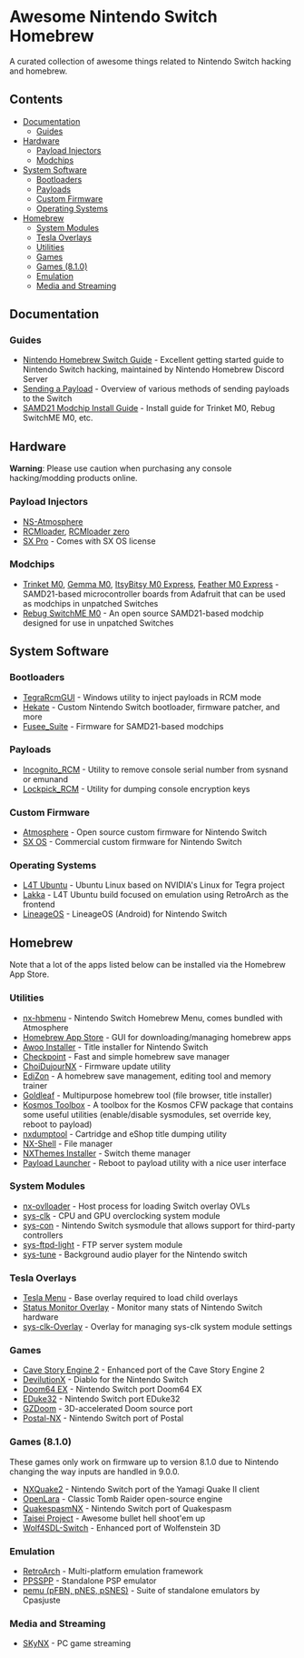 # Awesome Nintendo Switch Homebrew

A curated collection of awesome things related to Nintendo Switch hacking and homebrew.

## Contents

- [Documentation](#documentation)
  - [Guides](#guides)
- [Hardware](#hardware)
  - [Payload Injectors](#external-hardware)
  - [Modchips](#modchips)
- [System Software](#system-software)
  - [Bootloaders](#bootloaders)
  - [Payloads](#payloads)
  - [Custom Firmware](#custom-firmware)
  - [Operating Systems](#operating-systems)
- [Homebrew](#homebrew)
  - [System Modules](#system-modules)
  - [Tesla Overlays](#tesla-overlays)
  - [Utilities](#utilities)
  - [Games](#games)
  - [Games (8.1.0)](#games-8.1.0)
  - [Emulation](#emulation)
  - [Media and Streaming](#media-and-streaming)

## Documentation

### Guides

- [Nintendo Homebrew Switch Guide](https://nh-server.github.io/switch-guide/) - Excellent getting started guide to Nintendo Switch hacking, maintained by Nintendo Homebrew Discord Server
- [Sending a Payload](https://nh-server.github.io/switch-guide/user_guide/sysnand/sending_payload/) - Overview of various methods of sending payloads to the Switch
- [SAMD21 Modchip Install Guide](https://gbatemp.net/threads/internal-modchip-samd21-trinket-m0-gemma-m0-itsybitsy-m0-express-guide-files-support.508068/) - Install guide for Trinket M0, Rebug SwitchME M0, etc.

## Hardware

**Warning**: Please use caution when purchasing any console hacking/modding products online.

### Payload Injectors

- [NS-Atmosphere](http://www.ns-atmosphere.com/en/)
- [RCMloader](https://www.xkit.xyz/rcmloader/), [RCMloader zero](https://www.xkit.xyz/rcmloader-zero/)
- [SX Pro](https://sx.xecuter.rocks/#prod-sxpro) - Comes with SX OS license

### Modchips

- [Trinket M0](https://www.adafruit.com/product/3500), [Gemma M0](https://www.adafruit.com/product/3501), [ItsyBitsy M0 Express](https://www.adafruit.com/product/3727), [Feather M0 Express](https://www.adafruit.com/product/3403) - SAMD21-based microcontroller boards from Adafruit that can be used as modchips in unpatched Switches
- [Rebug SwitchME M0](https://github.com/Aboshi/SwitchME) - An open source SAMD21-based modchip designed for use in unpatched Switches

## System Software

### Bootloaders

- [TegraRcmGUI](https://github.com/eliboa/TegraRcmGUI) - Windows utility to inject payloads in RCM mode
- [Hekate](https://github.com/CTCaer/hekate) - Custom Nintendo Switch bootloader, firmware patcher, and more
- [Fusee_Suite](https://gbatemp.net/threads/trinket-rebug-others-modchip-software-new-fusee_suite-uf2-packages.553998/) - Firmware for SAMD21-based modchips

### Payloads

- [Incognito_RCM](https://github.com/jimzrt/Incognito_RCM) - Utility to remove console serial number from sysnand or emunand
- [Lockpick_RCM](https://github.com/shchmue/Lockpick_RCM) - Utility for dumping console encryption keys

### Custom Firmware

- [Atmosphere](https://github.com/Atmosphere-NX/Atmosphere) - Open source custom firmware for Nintendo Switch
- [SX OS](https://sx.xecuter.rocks/) - Commercial custom firmware for Nintendo Switch

### Operating Systems

- [L4T Ubuntu](https://gbatemp.net/threads/l4t-ubuntu-a-fully-featured-linux-on-your-switch.537301/) - Ubuntu Linux based on NVIDIA's Linux for Tegra project
- [Lakka](https://lakka-switch.github.io/documentation/) - L4T Ubuntu build focused on emulation using RetroArch as the frontend
- [LineageOS](https://forum.xda-developers.com/nintendo-switch/nintendo-switch-news-guides-discussion--development/rom-switchroot-lineageos-15-1-t3951389) - LineageOS (Android) for Nintendo Switch

## Homebrew

Note that a lot of the apps listed below can be installed via the Homebrew App Store.

### Utilities

- [nx-hbmenu](https://github.com/switchbrew/nx-hbmenu) - Nintendo Switch Homebrew Menu, comes bundled with Atmosphere
- [Homebrew App Store](https://github.com/vgmoose/hb-appstore) - GUI for downloading/managing homebrew apps
- [Awoo Installer](https://github.com/Huntereb/Awoo-Installer) - Title installer for Nintendo Switch
- [Checkpoint](https://github.com/FlagBrew/Checkpoint) - Fast and simple homebrew save manager
- [ChoiDujourNX](https://switchtools.sshnuke.net/) - Firmware update utility
- [EdiZon](https://github.com/WerWolv/EdiZon) - A homebrew save management, editing tool and memory trainer
- [Goldleaf](https://github.com/XorTroll/Goldleaf) - Multipurpose homebrew tool (file browser, title installer)
- [Kosmos Toolbox](https://github.com/AtlasNX/Kosmos-Toolbox) - A toolbox for the Kosmos CFW package that contains some useful utilities (enable/disable sysmodules, set override key, reboot to payload)
- [nxdumptool](https://github.com/DarkMatterCore/nxdumptool) - Cartridge and eShop title dumping utility
- [NX-Shell](https://github.com/joel16/NX-Shell) - File manager
- [NXThemes Installer](https://github.com/exelix11/SwitchThemeInjector) - Switch theme manager
- [Payload Launcher](https://github.com/suchmememanyskill/Payload_Launcher) - Reboot to payload utility with a nice user interface

### System Modules

- [nx-ovlloader](https://github.com/WerWolv/nx-ovlloader) - Host process for loading Switch overlay OVLs
- [sys-clk](https://github.com/retronx-team/sys-clk) - CPU and GPU overclocking system module
- [sys-con](https://github.com/cathery/sys-con) - Nintendo Switch sysmodule that allows support for third-party controllers
- [sys-ftpd-light](https://github.com/cathery/sys-ftpd-light) - FTP server system module
- [sys-tune](https://github.com/HookedBehemoth/sys-tune) - Background audio player for the Nintendo switch

### Tesla Overlays

- [Tesla Menu](https://github.com/WerWolv/Tesla-Menu) - Base overlay required to load child overlays
- [Status Monitor Overlay](https://github.com/masagrator/Status-Monitor-Overlay) - Monitor many stats of Nintendo Switch hardware
- [sys-clk-Overlay](https://github.com/Sun-Research-University/sys-clk-Overlay) - Overlay for managing sys-clk system module settings

### Games

- [Cave Story Engine 2](https://github.com/heyjoeway/Cave-Story-Engine-2) - Enhanced port of the Cave Story Engine 2
- [DevilutionX](https://github.com/lantus/devilution-nx) - Diablo for the Nintendo Switch
- [Doom64 EX](https://github.com/fgsfdsfgs/Doom64EX) -  Nintendo Switch port Doom64 EX
- [EDuke32](https://github.com/fgsfdsfgs/eduke32) -  Nintendo Switch port EDuke32
- [GZDoom](https://github.com/fgsfdsfgs/gzdoom/tree/switch) - 3D-accelerated Doom source port
- [Postal-NX](https://github.com/Sch-LikA/postal-nx) - Nintendo Switch port of Postal

### Games (8.1.0)

These games only work on firmware up to version 8.1.0 due to Nintendo changing the way inputs are handled in 9.0.0.

- [NXQuake2](https://github.com/fgsfdsfgs/nxquake2) - Nintendo Switch port of the Yamagi Quake II client
- [OpenLara](https://github.com/XProger/OpenLara) - Classic Tomb Raider open-source engine
- [QuakespasmNX](https://github.com/fgsfdsfgs/QuakespasmNX) - Nintendo Switch port of Quakespasm
- [Taisei Project](https://taisei-project.org/) - Awesome bullet hell shoot'em up
- [Wolf4SDL-Switch](https://github.com/keeganatorr/Wolf4SDL-Switch) - Enhanced port of Wolfenstein 3D

### Emulation

- [RetroArch](https://www.retroarch.com/?page=platforms) - Multi-platform emulation framework
- [PPSSPP](https://www.ppsspp.org/downloads.html) - Standalone PSP emulator
- [pemu (pFBN, pNES, pSNES)](https://github.com/Cpasjuste/pemu) - Suite of standalone emulators by Cpasjuste

### Media and Streaming

- [SKyNX](https://github.com/DevL0rd/SkyNX) - PC game streaming
